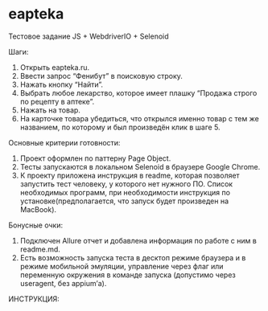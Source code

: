 # eapteka
Тестовое задание JS + WebdriverIO + Selenoid

Шаги:
1. Открыть eapteka.ru.  
2. Ввести запрос “Фенибут” в поисковую строку. 
3. Нажать кнопку “Найти”.  
4. Выбрать любое лекарство, которое имеет плашку “Продажа строго по рецепту в аптеке”. 
5. Нажать на товар. 
6. На карточке товара убедиться, что открылся именно товар с тем же названием, по которому и был произведён клик в шаге 5. 

Основные критерии готовности: 
1. Проект оформлен по паттерну Page Object. 
2. Тесты запускаются в локальном Selenoid в браузере Google Chrome. 
3. К проекту приложена инструкция в readme, которая позволяет запустить тест человеку, у которого нет нужного ПО. Список необходимых программ, при необходимости инструкция по установке(предполагается, что запуск будет произведен на MacBook). 

Бонусные очки:
1. Подключен Allure отчет и добавлена информация по работе с ним в readme.md. 
2. Есть возможность запуска теста в десктоп режиме браузера и в режиме мобильной эмуляции, управление через флаг или переменную окружения в команде запуска (допустимо через useragent, без appium’а).

ИНСТРУКЦИЯ:

